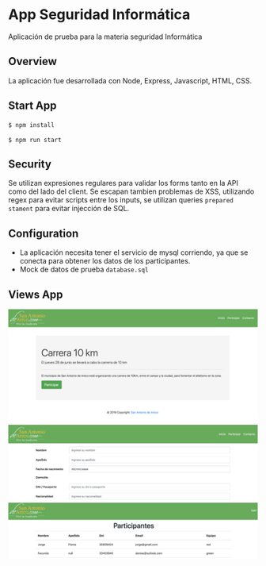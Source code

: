 # App Seguridad Informática

Aplicación de prueba para la materia seguridad Informática

## Overview

La aplicación fue desarrollada con Node, Express, Javascript, HTML, CSS.

## Start App

```
$ npm install
```

```
$ npm run start
```

## Security

Se utilizan expresiones regulares para validar los forms tanto en la API como del lado del client. Se escapan tambien problemas de XSS, utilizando regex para evitar scripts entre los inputs, se utilizan queries `prepared stament` para evitar injección de SQL.

## Configuration

- La aplicación necesita tener el servicio de mysql corriendo, ya que se conecta para obtener los datos de los participantes.
- Mock de datos de prueba `database.sql`

## Views App

<div style="text-align:center;margin:auto">
    <img src ="home.png" />
</div>

<div style="text-align:center;margin:auto">
    <img src ="register.png" />
</div>

<div style="text-align:center;margin:auto">
    <img src ="participants.png" />
</div>